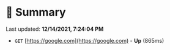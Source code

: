 # 📖 Summary
Last updated: **12/14/2021, 7:24:04 PM**

- `GET` [https://google.com](https://google.com) - **Up** (865ms)
